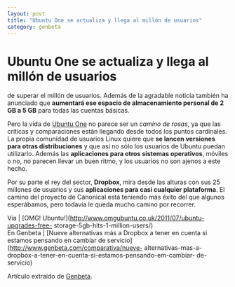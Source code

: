 ```yaml
---
layout: post
title: "Ubuntu One se actualiza y llega al millón de usuarios"
category: genbeta
---
```


# Ubuntu One se actualiza y llega al millón de usuarios

de superar el millón de usuarios. Además de la agradable noticia también ha
anunciado que **aumentará ese espacio de almacenamiento personal de 2 GB a 5
GB** para todas las cuentas básicas.

Pero la vida de [Ubuntu
One](http://www.genbeta.com/productos/almacenamiento/ubuntuone) no parece ser
un _camino de rosas_, ya que las críticas y comparaciones están llegando desde
todos los puntos cardinales. La propia comunidad de usuarios Linux quiere que
**se lancen versiones para otras distribuciones** y que así no sólo los
usuarios de Ubuntu puedan utilizarlo. Además las **aplicaciones para otros
sistemas operativos**, móviles o no, no parecen llevar un buen ritmo, y los
usuarios no son ajenos a este hecho.

Por su parte el rey del sector, **Dropbox**, mira desde las alturas con sus 25
millones de usuarios y sus **aplicaciones para casi cualquier plataforma**. El
camino del proyecto de Canonical está teniendo más éxito del que algunos
esperábamos, pero todavía le queda mucho camino por recorrer.

Vía | [OMG! Ubuntu!](http://www.omgubuntu.co.uk/2011/07/ubuntu-upgrades-free-
storage-5gb-hits-1-million-users/)  
En Genbeta | [Nueve alternativas más a Dropbox a tener en cuenta si estamos
pensando en cambiar de servicio](http://www.genbeta.com/comparativa/nueve-
alternativas-mas-a-dropbox-a-tener-en-cuenta-si-estamos-pensando-em-cambiar-
de-servicio)

Artículo extraído de [Genbeta](http://www.genbeta.com).